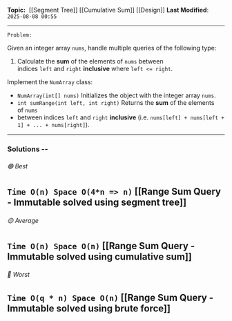 **Topic:**  [[Segment Tree]] [[Cumulative Sum]] [[Design]]
**Last Modified**:  `2025-08-08 00:55`

---
`Problem:`

Given an integer array `nums`, handle multiple queries of the following type:
1. Calculate the **sum** of the elements of `nums` between indices `left` and `right` **inclusive** where `left <= right`.

Implement the `NumArray` class:
- `NumArray(int[] nums)` Initializes the object with the integer array `nums`.
- `int sumRange(int left, int right)` Returns the **sum** of the elements of `nums` 
- between indices `left` and `right` **inclusive** (i.e. `nums[left] + nums[left + 1] + ... + nums[right]`).
---
### Solutions -- 

###### 🟢 Best
 `Time O(n) Space O(4*n => n)` [[Range Sum Query - Immutable solved using segment tree]]
----------------------------------------------------------------------------------------------
###### 🟡 Average
 `Time O(n) Space O(n)` [[Range Sum Query - Immutable solved using cumulative sum]] 
----------------------------------------------------------------------------------------------
###### 🔴 Worst
 `Time O(q * n) Space O(n)` [[Range Sum Query - Immutable solved using brute force]]
----------------------------------------------------------------------------------------------

